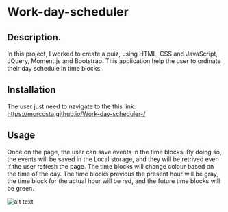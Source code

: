 # Work-day-scheduler

## Description.
In this project, I worked to create a quiz, using HTML, CSS and JavaScript, JQuery, Moment.js and Bootstrap. This application help the user to ordinate their day schedule in time blocks. 

## Installation
The user just need to navigate to the this link: https://morcosta.github.io/Work-day-scheduler-/

## Usage
Once on the page, the user can save events in the time blocks. By doing so, the events will be saved in the Local storage, and they will be retrived even if the user refresh the page. The time blocks will change colour based on the time of the day. The time blocks previous the present hour will be gray, the time block for the actual hour will be red, and the future time blocks will be green.

![alt text](Assets/Images/Screenshot.png)



